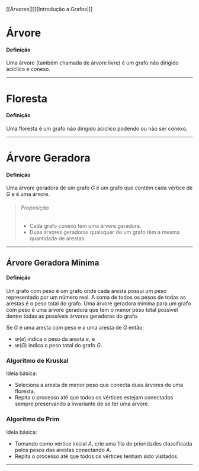 [[Árvores|]][[Introdução a Grafos|]]
# Árvore
#### Definição
Uma árvore (também chamada de árvore livre) é um grafo não dirigido acíclico e conexo.

---
# Floresta
#### Definição
Uma floresta é um grafo não dirigido acíclico podendo ou não ser conexo.

---
# Árvore Geradora
#### Definição
Uma árvore geradora de um grafo $G$ é um grafo que contém cada vértice de $G$ e é uma árvore.

>###### Proposição
>- Cada grafo conexo tem uma árvore geradora.
>- Duas árvores geradoras quaisquer de um grafo têm a mesma quantidade de arestas.

---
## Árvore Geradora Mínima
#### Definição
Um grafo com peso é um grafo onde cada aresta possui um peso representado por um número real. A soma de todos os pesos de todas as arestas é o peso total do grafo. Uma árvore geradora mínima para um grafo com peso é uma árvore geradora que tem o menor peso total possível dentre todas as possíveis árvores geradoras do grafo.

Se $G$ é uma aresta com peso e $e$ uma aresta de $G$ então:
- $w(e)$ indica o peso da aresta $e$, e
- $w(G)$ indica o peso total do grafo $G$.

### Algoritmo de Kruskal
Ideia básica:
- Seleciona a aresta de menor peso que conecta duas árvores de uma floresta.
- Repita o processo até que todos os vértices estejam conectados sempre preservando a invariante de se ter uma árvore.

 ### Algoritmo de Prim
 Ideia básica:
- Tomando como vértice inicial $A$, crie uma fila de prioridades classificada pelos pesos das arestas conectando $A$.
- Repita o processo até que todos os vértices tenham sido visitados.
 
---
